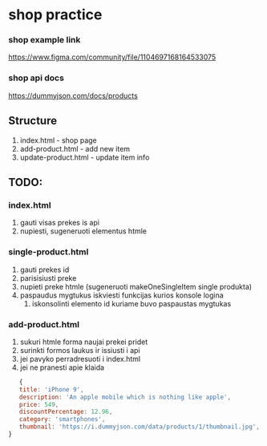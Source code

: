 # shop practice

### shop example link

https://www.figma.com/community/file/1104697168164533075

### shop api docs

https://dummyjson.com/docs/products

## Structure

1. index.html - shop page
2. add-product.html - add new item
3. update-product.html - update item info

## TODO:

### index.html

1. gauti visas prekes is api
2. nupiesti, sugeneruoti elementus htmle

### single-product.html

1. gauti prekes id
2. parisisiusti preke
3. nupieti preke htmle (sugeneruoti makeOneSingleItem single produkta)
4. paspaudus mygtukus iskviesti funkcijas kurios konsole logina
   1. iskonsolinti elemento id kuriame buvo paspaustas mygtukas

### add-product.html

1. sukuri htmle forma naujai prekei pridet
2. surinkti formos laukus ir issiusti i api
3. jei pavyko perradresuoti i index.html
4. jei ne pranesti apie klaida

```javascript
   {
   title: 'iPhone 9',
   description: 'An apple mobile which is nothing like apple',
   price: 549,
   discountPercentage: 12.96,
   category: 'smartphones',
   thumbnail: 'https://i.dummyjson.com/data/products/1/thumbnail.jpg',
}
```

